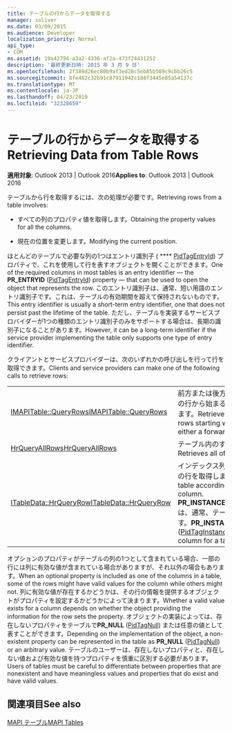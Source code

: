 ```yaml
---
title: テーブルの行からデータを取得する
manager: soliver
ms.date: 03/09/2015
ms.audience: Developer
localization_priority: Normal
api_type:
- COM
ms.assetid: 19a42794-a3a2-4336-af2a-473f24431252
description: '最終更新日時: 2015 年 3 月 9 日'
ms.openlocfilehash: 2f389d26ec80b9af3ed28c5eb85b589c9cbb26c5
ms.sourcegitcommit: 8fe462c32b91c87911942c188f3445e85a54137c
ms.translationtype: MT
ms.contentlocale: ja-JP
ms.lasthandoff: 04/23/2019
ms.locfileid: "32328659"
---
```

# <a name="retrieving-data-from-table-rows"></a><span data-ttu-id="bba75-103">テーブルの行からデータを取得する</span><span class="sxs-lookup"><span data-stu-id="bba75-103">Retrieving Data from Table Rows</span></span>

  
  
<span data-ttu-id="bba75-104">**適用対象**: Outlook 2013 | Outlook 2016</span><span class="sxs-lookup"><span data-stu-id="bba75-104">**Applies to**: Outlook 2013 | Outlook 2016</span></span> 
  
<span data-ttu-id="bba75-105">テーブルから行を取得するには、次の処理が必要です。</span><span class="sxs-lookup"><span data-stu-id="bba75-105">Retrieving rows from a table involves:</span></span>
  
- <span data-ttu-id="bba75-106">すべての列のプロパティ値を取得します。</span><span class="sxs-lookup"><span data-stu-id="bba75-106">Obtaining the property values for all the columns.</span></span>
    
- <span data-ttu-id="bba75-107">現在の位置を変更します。</span><span class="sxs-lookup"><span data-stu-id="bba75-107">Modifying the current position.</span></span>
    
<span data-ttu-id="bba75-108">ほとんどのテーブルで必要な列の1つはエントリ識別子 ( \*\*\*\* [PidTagEntryId](pidtagentryid-canonical-property.md)) プロパティで、これを使用して行を表すオブジェクトを開くことができます。</span><span class="sxs-lookup"><span data-stu-id="bba75-108">One of the required columns in most tables is an entry identifier — the **PR_ENTRYID** ([PidTagEntryId](pidtagentryid-canonical-property.md)) property — that can be used to open the object that represents the row.</span></span> <span data-ttu-id="bba75-109">このエントリ識別子は、通常、短い用語のエントリ識別子です。これは、テーブルの有効期間を超えて保持されないものです。</span><span class="sxs-lookup"><span data-stu-id="bba75-109">This entry identifier is usually a short-term entry identifier, one that does not persist past the lifetime of the table.</span></span> <span data-ttu-id="bba75-110">ただし、テーブルを実装するサービスプロバイダーが1つの種類のエントリ識別子のみをサポートする場合は、長期の識別子になることがあります。</span><span class="sxs-lookup"><span data-stu-id="bba75-110">However, it can be a long-term identifier if the service provider implementing the table only supports one type of entry identifier.</span></span>
  
<span data-ttu-id="bba75-111">クライアントとサービスプロバイダーは、次のいずれかの呼び出しを行って行を取得できます。</span><span class="sxs-lookup"><span data-stu-id="bba75-111">Clients and service providers can make one of the following calls to retrieve rows:</span></span>
  
|||
|:-----|:-----|
|[<span data-ttu-id="bba75-112">IMAPITable::QueryRows</span><span class="sxs-lookup"><span data-stu-id="bba75-112">IMAPITable::QueryRows</span></span>](imapitable-queryrows.md) <br/> |<span data-ttu-id="bba75-113">前方または後方のどちらかの方向に、現在の行から始まる指定された数の行を取得します。</span><span class="sxs-lookup"><span data-stu-id="bba75-113">Retrieves a specified number of rows starting with the current row in either a forward or backward direction.</span></span>  <br/> |
|[<span data-ttu-id="bba75-114">HrQueryAllRows</span><span class="sxs-lookup"><span data-stu-id="bba75-114">HrQueryAllRows</span></span>](hrqueryallrows.md) <br/> |<span data-ttu-id="bba75-115">テーブル内のすべての行を取得します。</span><span class="sxs-lookup"><span data-stu-id="bba75-115">Retrieves all of the rows in a table.</span></span>  <br/> |
|[<span data-ttu-id="bba75-116">ITableData::HrQueryRow</span><span class="sxs-lookup"><span data-stu-id="bba75-116">ITableData::HrQueryRow</span></span>](itabledata-hrqueryrow.md) <br/> |<span data-ttu-id="bba75-117">インデックス列の値に従って、テーブル内の行を取得します。</span><span class="sxs-lookup"><span data-stu-id="bba75-117">Retrieves a row in a table according to the value of its index column.</span></span> <span data-ttu-id="bba75-118">**PR_INSTANCE_KEY**([PidTagInstanceKey](pidtaginstancekey-canonical-property.md)) は、通常、テーブルのインデックス列です。</span><span class="sxs-lookup"><span data-stu-id="bba75-118">**PR_INSTANCE_KEY** ([PidTagInstanceKey](pidtaginstancekey-canonical-property.md)) is usually the index column for a table.</span></span>  <br/> |
   
<span data-ttu-id="bba75-119">オプションのプロパティがテーブルの列の1つとして含まれている場合、一部の行には列に有効な値が含まれている場合がありますが、それ以外の場合もあります。</span><span class="sxs-lookup"><span data-stu-id="bba75-119">When an optional property is included as one of the columns in a table, some of the rows might have valid values for the column while others might not.</span></span> <span data-ttu-id="bba75-120">列に有効な値が存在するかどうかは、その行の情報を提供するオブジェクトがプロパティを設定するかどうかによって決まります。</span><span class="sxs-lookup"><span data-stu-id="bba75-120">Whether a valid value exists for a column depends on whether the object providing the information for the row sets the property.</span></span> <span data-ttu-id="bba75-121">オブジェクトの実装によっては、存在しないプロパティをテーブルで**PR_NULL** ([PidTagNull](pidtagnull-canonical-property.md)) または任意の値として表すことができます。</span><span class="sxs-lookup"><span data-stu-id="bba75-121">Depending on the implementation of the object, a non-existent property can be represented in the table as **PR_NULL** ([PidTagNull](pidtagnull-canonical-property.md)) or an arbitrary value.</span></span> <span data-ttu-id="bba75-122">テーブルのユーザーは、存在しないプロパティと、存在しない値および有効な値を持つプロパティを慎重に区別する必要があります。</span><span class="sxs-lookup"><span data-stu-id="bba75-122">Users of tables must be careful to differentiate between properties that are nonexistent and have meaningless values and properties that do exist and have valid values.</span></span> 
  
## <a name="see-also"></a><span data-ttu-id="bba75-123">関連項目</span><span class="sxs-lookup"><span data-stu-id="bba75-123">See also</span></span>



[<span data-ttu-id="bba75-124">MAPI テーブル</span><span class="sxs-lookup"><span data-stu-id="bba75-124">MAPI Tables</span></span>](mapi-tables.md)

